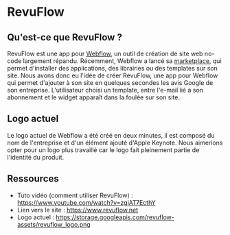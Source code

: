 # RevuFlow

## Qu'est-ce que RevuFlow ?

RevuFlow est une app pour [Webflow](https://webflow.com/), un outil de création de site web no-code largement répandu. Récemment, Webflow a lancé sa [marketplace](https://webflow.com/apps?utm_source=dashboard), qui permet d'installer des applications, des librairies ou des templates sur son site. Nous avons donc eu l'idée de créer RevuFlow, une app pour Webflow qui permet d'ajouter à son site en quelques secondes les avis Google de son entreprise. L'utilisateur choisi un template, entre l'e-mail lié à son abonnement et le widget apparaît dans la foulée sur son site.

## Logo actuel

Le logo actuel de Webflow a été créé en deux minutes, il est composé du nom de l'entreprise et d'un élément ajouté d'Apple Keynote. Nous aimerions opter pour un logo plus travaillé car le logo fait pleinement partie de l'identité du produit.


## Ressources

- Tuto vidéo (comment utiliser RevuFlow) : https://www.youtube.com/watch?v=zgjAT7EcthY
- Lien vers le site : https://www.revuflow.net
- Logo actuel : https://storage.googleapis.com/revuflow-assets/revuflow_logo.png

